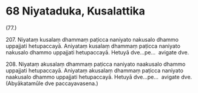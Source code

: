 

# 68 Niyataduka, Kusalattika


(77.)

207\. Niyataṃ kusalaṃ dhammaṃ paṭicca naniyato nakusalo dhammo uppajjati hetupaccayā. Aniyataṃ kusalaṃ dhammaṃ paṭicca naniyato nakusalo dhammo uppajjati hetupaccayā. Hetuyā dve…pe…  avigate dve.

208\. Niyataṃ akusalaṃ dhammaṃ paṭicca naniyato naakusalo dhammo uppajjati hetupaccayā. Aniyataṃ akusalaṃ dhammaṃ paṭicca naniyato naakusalo dhammo uppajjati hetupaccayā. Hetuyā dve…pe…  avigate dve. (Abyākatamūle dve paccayavasena.)



